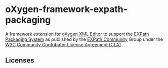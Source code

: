 # oXygen-framework-expath-packaging

A framework extension for [oXygen XML Editor](https://www.oxygenxml.com/) to support the [EXPath Packaging System](http://expath.org/modules/pkg/) as published by the [EXPath Community](https://www.w3.org/community/expath/) Group under the [W3C Community Contributor License Agreement (CLA)](https://www.w3.org/community/about/process/cla/).

## Licenses
